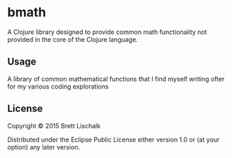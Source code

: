 # bmath

A Clojure library designed to provide common math functionality
not provided in the core of the Clojure language.

## Usage

A library of common mathematical functions that I find myself writing
ofter for my various coding explorations

## License

Copyright © 2015 Brett Lischalk

Distributed under the Eclipse Public License either version 1.0 or (at
your option) any later version.
